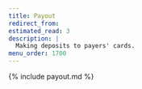 ```yaml
---
title: Payout
redirect_from:
estimated_read: 3
description: |
  Making deposits to payers' cards.
menu_order: 1700
---
```


{% include payout.md %}